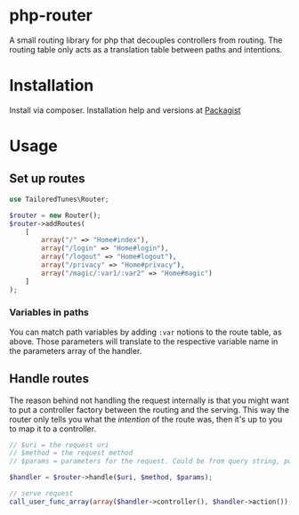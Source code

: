 php-router
========================

A small routing library for php that decouples controllers from routing.
The routing table only acts as a translation table between paths and intentions.

# Installation

Install via composer. Installation help and versions at [Packagist](https://packagist.org/packages/tailored-tunes/php-router)

# Usage

## Set up routes

```php
use TailoredTunes\Router;

$router = new Router();
$router->addRoutes(
	[
		array("/" => "Home#index"),
		array("/login" => "Home#login"),
		array("/logout" => "Home#logout"),
		array("/privacy" => "Home#privacy"),
		array("/magic/:var1/:var2" => "Home#magic")
    ]
);
```

### Variables in paths

You can match path variables by adding `:var` notions to the route table, as above.
Those parameters will translate to the respective variable name in the parameters array of the handler.

## Handle routes

The reason behind not handling the request internally is that you might
want to put a controller factory between the routing and the serving.
This way the router only tells you what the _intention_ of the route was,
then it's up to you to map it to a controller.

```php
// $uri = the request uri
// $method = the request method
// $params = parameters for the request. Could be from query string, post, etc. You decide!

$handler = $router->handle($uri, $method, $params);

// serve request
call_user_func_array(array($handler->controller(), $handler->action()),array($handler->parameters()));

```
